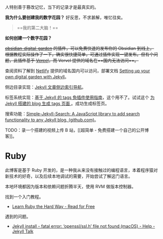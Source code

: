 ---
---

人特别善于篡改记忆，当下的记录才是最真实的。

**我为什么要创建我的数字花园？** 好反思，不求甚解，唯忆往矣。

>==我的第二大脑！==

**如何创建一个数字花园？**

~~[obsidian-digital-garden](https://github.com/oleeskild/obsidian-digital-garden) 的插件，可以免费快速的发布你的 Obsidian 到线上，根据教程实际操作了一下，确实很快捷简单，可通过插件实现一键发布。但有个问题，此插件基于 [Vercel](https://vercel.com/)，而 Vervel 提供的域名在==国内无法访问==。~~

查阅资料了解到 [Netlify](https://www.netlify.com/) 提供的域名国内可以访问，部署文档 [Setting up your own digital garden with Jekyll](https://maximevaillancourt.com/blog/setting-up-your-own-digital-garden-with-jekyll)。

侧边目录实现：[Jekyll 文章侧边索引导航](https://www.u.tsukuba.ac.jp/~s2036012/tech/webmaster/jekyll-toc.html)。

标签系统实现：[基于 Jekyll 的 tags 免插件使用指南](https://soyee.me/2018/03/20/jekyll-tags/#:~:text=Jekyll%20tags%20on%20Github%201%201.%20%E7%BB%99%E6%96%87%E7%AB%A0%E5%8A%A0%E6%A0%87%E7%AD%BE%20%E5%89%8D%E9%9D%A2%E7%9A%84%E6%96%87%E7%AB%A0%E7%AE%80%E5%8D%95%E4%BB%8B%E7%BB%8D%E8%BF%87YAML%E5%A4%B4%E4%BF%A1%E6%81%AF%EF%BC%8C,tagpage.html%20%E6%96%87%E4%BB%B6%EF%BC%9A%20...%206%206.%20%E7%AE%80%E5%8D%95%E7%9A%84%E6%A0%87%E7%AD%BE%E4%BA%91%20%E6%88%91%E4%BB%AC%E4%B8%8D%E4%B8%80%E5%AE%9A%E6%83%B3%E5%9C%A8%E9%A1%B5%E9%9D%A2%E6%8A%8A%E6%A0%87%E7%AD%BE%E7%BD%97%E5%88%97%E5%87%BA%E6%9D%A5%EF%BC%8C%E8%80%8C%E6%98%AF%EF%BC%9A%20)，这个用不了。试试这个 [为 Jekyll 搭建的 blog 生成 tags 页面 ](https://qqailab.cn/2016/01/03/jekyll-tags-page.html)。成功生成标签页。

搜索功能：[Simple-Jekyll-Search: A JavaScript library to add search functionality to any Jekyll blog. (github.com)](https://github.com/christian-fei/Simple-Jekyll-Search)。

TODO：录一个搭建的视频上传 B 站，[[超简单 - 免费搭建一个自己的公开博客]]。

# Ruby

此博客是基于 Ruby 开发的，是一种我从来没有接触过的编程语言，本着程序猿对新技术的好奇，以及后续本地调试的需要，开始尝试了解这门语言。

本地环境都因为版本和依赖问题折腾半天，使用 RVM 做版本控制器。

找到一个入门教程。
- [Learn Ruby the Hard Way - Read for Free](https://learnrubythehardway.org/book/)

遇到的问题。
- [Jekyll install - fatal error: ‘openssl/ssl.h’ file not found (macOS) - Help - Jekyll Talk](https://talk.jekyllrb.com/t/jekyll-install-fatal-error-openssl-ssl-h-file-not-found-macos/7660)



